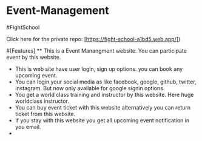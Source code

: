 # Event-Management
#FightSchool

Click here for the private repo: [https://fight-school-a1bd5.web.app/])

#[Features]
** This is a Event Manangment website. You can participate event by this website. 
* This is web site have user login, sign up options. you can book any upcoming event.
* You can login your social media as like facebook, google, github, twitter, instagram. But now only available for google signin options.
* You get a world class training and instructor by this website. Here huge worldclass instructor.
* You can buy event ticket with this website alternatively you can return ticket from this website.
* If you stay with this website you get all upcoming event notification in you email.
* 
